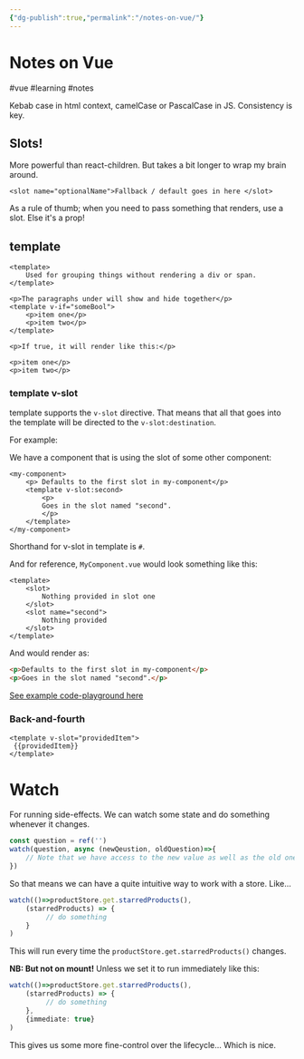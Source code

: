 ```yaml
---
{"dg-publish":true,"permalink":"/notes-on-vue/"}
---
```


# Notes on Vue
#vue #learning #notes

Kebab case in html context, camelCase or PascalCase in JS.
Consistency is key.

## Slots!

More powerful than react-children. But takes a bit longer to wrap my brain around.

```tsx
<slot name="optionalName">Fallback / default goes in here </slot>
```

As a rule of thumb; when you need to pass something that renders, use a slot. Else it's a prop!

## template

```tsx
<template>
	Used for grouping things without rendering a div or span.
</template>

<p>The paragraphs under will show and hide together</p>
<template v-if="someBool">
	<p>item one</p>
	<p>item two</p>
</template>

<p>If true, it will render like this:</p>

<p>item one</p>
<p>item two</p>

```

### template v-slot

template supports the `v-slot` directive. That means that all that goes into the template will be directed to the `v-slot:destination`.

For example:

We have a component that is using the slot of some other component:

```tsx
<my-component>
	<p> Defaults to the first slot in my-component</p>
	<template v-slot:second>
		<p>
		Goes in the slot named "second".
		</p>
	</template>
</my-component>
```

Shorthand for v-slot in template is `#`.

And for reference, `MyComponent.vue`  would look something like this:
```tsx
<template>
	<slot>
		Nothing provided in slot one
	</slot>
	<slot name="second">
		Nothing provided
	</slot>
</template>
```

And would render as:

```html
<p>Defaults to the first slot in my-component</p>
<p>Goes in the slot named "second".</p>
```

[See example code-playground here](https://play.vuejs.org/#eNp9UstuwjAQ/JWVL1wgOXCjFKkPVLVSadX26EuULGCa2Ja9oSDEv3ftEAio9LbemVmPPbsTd9Ym6xrFSIx97pQl8Ei1nUitKmscwev2wXClURPMnamgl6SdXhD3bqQep42chXwgrGyZEfIJYFxtB3nLjx3u2Qk84jyrS/JABmiJMFfO8/WlIVAauqJxGgxFXTsZ1oPAHHnMjS4OaJzblgBPBn0YFYbHsTqrsAApGpEUyVF2uiA9955emO/goi/I86C5WiQrbzT/4S5opAgCVaJ7s6SM9lKMICIBy8rS/LzEHrka+20/X2L+/Ud/5TehJ8W7Q49ujVIcMcrcAqmBp58z3HB9BCtT1CWz/wE/0JuyDh4b2n2tC7bd4UW3z3ETlF58+emGUPv2UcFoYO4jXwrehbAY155+sjtMhlEn9Z5/8WKdwi6ehxDCO+QzM7RkJ2CdWauC0+R8Y7YsbwI7kqMsZn57ivzKmDNpN+P9L6+PCjU=) 


### Back-and-fourth

```tsx
<template v-slot="providedItem">
 {{providedItem}}
</template>
```

# Watch
For running side-effects. We can watch some state and do something whenever it changes.

```ts
const question = ref('')
watch(question, async (newQeustion, oldQuestion)=>{
	// Note that we have access to the new value as well as the old one. That's pretty sick!
})
```

So that means we can have a quite intuitive way to work with a store.
Like... 
```ts
watch(()=>productStore.get.starredProducts(),
	(starredProducts) => {
		 // do something
	}
)
```


This will run every time the `productStore.get.starredProducts()` changes. 

**NB: But not on mount!** Unless we set it to run immediately like this:
```ts
watch(()=>productStore.get.starredProducts(),
	(starredProducts) => {
		 // do something
	},
	{immediate: true}
)
```

This gives us some more fine-control over the lifecycle... Which is nice.
